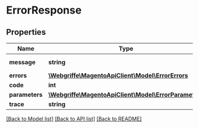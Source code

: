 # ErrorResponse

## Properties
Name | Type | Description | Notes
------------ | ------------- | ------------- | -------------
**message** | **string** | Error message | 
**errors** | [**\Webgriffe\MagentoApiClient\Model\ErrorErrors**](ErrorErrors.md) |  | [optional] 
**code** | **int** | Error code | [optional] 
**parameters** | [**\Webgriffe\MagentoApiClient\Model\ErrorParameters**](ErrorParameters.md) |  | [optional] 
**trace** | **string** | Stack trace | [optional] 

[[Back to Model list]](../README.md#documentation-for-models) [[Back to API list]](../README.md#documentation-for-api-endpoints) [[Back to README]](../README.md)


